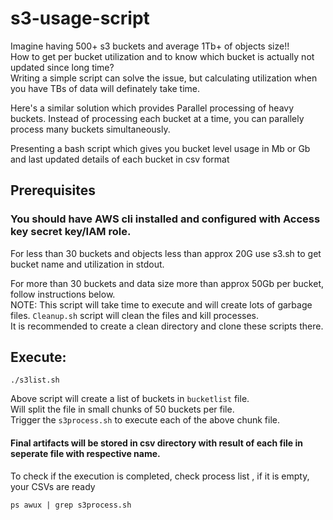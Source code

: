 # s3-usage-script
Imagine having 500+ s3 buckets and average 1Tb+ of objects size!!  
How to get per bucket utilization and to know which bucket is actually not updated since long time?  
Writing a simple script can solve the issue, but calculating utilization when you have TBs of data will definately take time. 

Here's a similar solution which provides Parallel processing of heavy buckets. Instead of processing each bucket at a time, you can parallely process many buckets simultaneously.  

Presenting a bash script which gives you bucket level usage in Mb or Gb and last updated details of each bucket in csv format  
## Prerequisites  
### You should have AWS cli installed and configured with Access key secret key/IAM role.  

For less than 30 buckets and objects less than approx 20G use s3.sh to get bucket name and utilization in stdout.  

For more than 30 buckets and data size more than approx 50Gb per bucket, follow instructions below.  
NOTE: This script will take time to execute and will create lots of garbage files.  `Cleanup.sh` script will clean the files and kill processes.   
It is recommended to create a clean directory and clone these scripts there.   
## Execute:  
```
./s3list.sh
```
Above script will create a list of buckets in `bucketlist` file.  
Will split the file in small chunks of 50 buckets per file.   
Trigger the `s3process.sh` to execute each of the above chunk file.   
#### Final artifacts will be stored in csv directory with result of each file in seperate file with respective name.   
To check if the execution is completed, check process list , if it is empty, your CSVs are ready   

```
ps awux | grep s3process.sh
```
